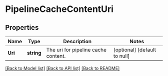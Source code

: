 # PipelineCacheContentUri

## Properties
Name | Type | Description | Notes
------------ | ------------- | ------------- | -------------
**Uri** | **string** | The uri for pipeline cache content. | [optional] [default to null]

[[Back to Model list]](../README.md#documentation-for-models) [[Back to API list]](../README.md#documentation-for-api-endpoints) [[Back to README]](../README.md)


